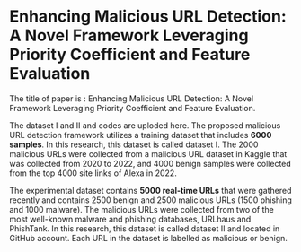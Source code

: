 # Enhancing Malicious URL Detection: A Novel Framework Leveraging Priority Coefficient and Feature Evaluation
The title of paper is : Enhancing Malicious URL Detection: A Novel Framework Leveraging Priority Coefficient and Feature Evaluation. 

The dataset I and II and codes are uploded here. 
The proposed malicious URL detection framework utilizes a training dataset that includes **6000 samples**. In this research, this dataset is called dataset I. The 2000 malicious URLs were collected from a malicious URL dataset in Kaggle that was collected from 2020 to 2022, and 4000 benign samples were collected from the top 4000 site links of Alexa in 2022.

The experimental dataset contains **5000 real-time URLs** that were gathered recently and contains 2500 benign and 2500 malicious URLs (1500 phishing and 1000 malware). The malicious URLs were collected from two of the most well-known malware and phishing databases, URLhaus and PhishTank. In this research, this dataset is called dataset II and located in GitHub account. Each URL in the dataset is labelled as malicious or benign. 

